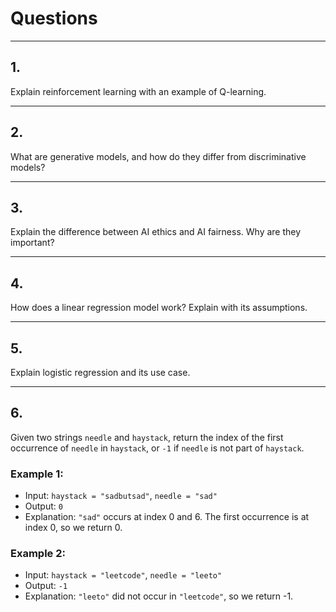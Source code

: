# Questions

---

## 1. 

Explain reinforcement learning with an example of Q-learning.

---

## 2. 

What are generative models, and how do they differ from discriminative models?

---

## 3. 

Explain the difference between AI ethics and AI fairness. Why are they important?

---

## 4. 

How does a linear regression model work? Explain with its assumptions.

---

## 5. 

Explain logistic regression and its use case.

---

## 6. 

Given two strings `needle` and `haystack`, return the index of the first occurrence of `needle` in `haystack`, or `-1` if `needle` is not part of `haystack`.

### Example 1:
- Input: `haystack = "sadbutsad"`, `needle = "sad"`  
- Output: `0`  
- Explanation: `"sad"` occurs at index 0 and 6. The first occurrence is at index 0, so we return 0.

### Example 2:
- Input: `haystack = "leetcode"`, `needle = "leeto"`  
- Output: `-1`  
- Explanation: `"leeto"` did not occur in `"leetcode"`, so we return -1.
